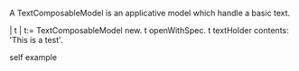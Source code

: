 A TextComposableModel is an applicative model which handle a basic text.

| t |
t:= TextComposableModel new.
t openWithSpec.
t textHolder contents: 'This is a test'.

self example